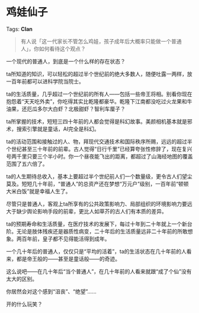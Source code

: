 # 鸡娃仙子

Tags: **Clan**

> 有人说「这一代家长不管怎么鸡娃，孩子成年后大概率只能做一个普通人」，你如何看待这个观点？



一个现代的普通人，到底是一个什么样的存在状态？

ta所知道的知识，可以轻松的超过半个世纪前的绝大多数人，随便吐露一两样，放一百年前都可以进科学院当院士。

ta的生活质量，几乎超过一个世纪前的所有人——包括一些帝王将相。别看你现在抱怨着“天天吃外卖”，你吃得其实比乾隆都豪华。乾隆下江南都没吃过火龙果和牛油果，还厄瓜多尔大白虾？北极甜虾？智利车厘子？

ta所掌握的技术，短短三四十年前的人都会觉得是科幻故事。美颜相机基本就是邪术，搜索引擎就是童话，AI完全是科幻。

ta的活动范围和接触过的人、物，拜现代交通技术和国际秩序所赐，远远的超过半个世纪甚至三十年前的前辈。古人觉得“日行千里”已经算夸张性修辞了，现在复兴号两千里只要三个半小时。你一个昼夜能飞出的距离，都超过了山海经地图的覆盖范围了五六倍了。

ta的人生期待总收入，基本上要超过半个世纪前人们一个数量级，更令古人们望尘莫及。短短几十年前，“普通人”的总资产还在梦想“万元户”级别，一百年前“顿顿大米白饭”就是幸福人生了。

尽管只是普通人，客观上ta所享有的公共政策影响力、局部组织的环境影响力要远大于缺少舆论影响手段的前辈，更比人如草芥的古人们有本质的差异。

ta的预期寿命和生活质量，在医疗技术的发展下，每过十年到二十年就上一个新台阶。无论是肢体残疾还是器质性病变，二十年后的生活质量远非二十年前的所敢想象。两百年前，皇子都不见得能活得到成年。

一个几十年后的普通人，仅仅只是“平均的活着”，ta的生活状态在几十年前的人看来，都是帝王般的——甚至是童话般——的奇迹。

这么说吧——在几十年后“当个普通人”，在几十年前的人看来就跟“成了个仙”没有太大的区别。

你居然会对这个感到“沮丧”、“绝望”……

开的什么玩笑？



